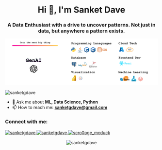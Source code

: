 <h1 align="center">Hi 👋, I'm Sanket Dave</h1>
<h3 align="center">A Data Enthusiast with a drive to uncover patterns. Not just in data, but anywhere a pattern exists.</h3>

<img src="https://github.com/sanketgdave/sanketgdave/blob/main/Blue%20White%20Architect%20LinkedIn%20Banner.png" alt="sanketgdave" />

<p align="left">
  <img src="https://komarev.com/ghpvc/?username=sanketgdave&label=Profile%20views&color=0e75b6&style=flat" alt="sanketgdave" />
</p>

- 💬 Ask me about **ML, Data Science, Python**
- 📫 How to reach me: **sanketgdave@gmail.com**

<h3 align="left">Connect with me:</h3>
<p align="left">
  <a href="https://linkedin.com/in/sanketgdave" target="_blank">
    <img align="center" src="https://raw.githubusercontent.com/rahuldkjain/github-profile-readme-generator/master/src/images/icons/Social/linked-in-alt.svg" alt="sanketgdave" height="30" width="40" />
  </a>
  <a href="https://www.leetcode.com/sanketgdave" target="_blank">
    <img align="center" src="https://raw.githubusercontent.com/rahuldkjain/github-profile-readme-generator/master/src/images/icons/Social/leet-code.svg" alt="sanketgdave" height="30" width="40" />
  </a>
  <a href="https://discord.gg/scro0oge_mcduck" target="_blank">
    <img align="center" src="https://raw.githubusercontent.com/rahuldkjain/github-profile-readme-generator/master/src/images/icons/Social/discord.svg" alt="scro0oge_mcduck" height="30" width="40" />
  </a>
</p>

<p align="center">
  <img align="center" src="https://github-readme-streak-stats.herokuapp.com/?user=sanketgdave&" alt="sanketgdave" />
</p>
